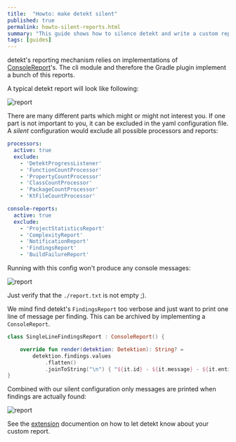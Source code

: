 ```yaml
---
title:  "Howto: make detekt silent"
published: true
permalink: howto-silent-reports.html
summary: "This guide shows how to silence detekt and write a custom report format."
tags: [guides]
---
```


detekt's reporting mechanism relies on implementations of [ConsoleReport](https://arturbosch.github.io/detekt/pages/kdoc/detekt-api/io.gitlab.arturbosch.detekt.api/-console-report/index.html)'s.
The cli module and therefore the Gradle plugin implement a bunch of this reports.

A typical detekt report will look like following:

![report](images/howto-silent-run/typical_console_report.png)

There are many different parts which might or might not interest you.
If one part is not important to you, it can be excluded in the yaml configuration file.
A _silent_ configuration would exclude all possible processors and reports:
```yaml
processors:
  active: true
  exclude:
    - 'DetektProgressListener'
    - 'FunctionCountProcessor'
    - 'PropertyCountProcessor'
    - 'ClassCountProcessor'
    - 'PackageCountProcessor'
    - 'KtFileCountProcessor'

console-reports:
  active: true
  exclude:
    - 'ProjectStatisticsReport'
    - 'ComplexityReport'
    - 'NotificationReport'
    - 'FindingsReport'
    - 'BuildFailureReport'
```  

Running with this config won't produce any console messages: 

![report](images/howto-silent-run/silent_run.png)

Just verify that the `./report.txt` is not empty ;).

We mind find detekt's `FindingsReport` too verbose and just want to print one line of message per finding.
This can be archived by implementing a `ConsoleReport`.

```kotlin
class SingleLineFindingsReport : ConsoleReport() {

    override fun render(detektion: Detektion): String? =
        detektion.findings.values
            .flatten()
            .joinToString("\n") { "${it.id} - ${it.message} - ${it.entity.location.file}" }
}
```

Combined with our silent configuration only messages are printed when findings are actually found:

![report](images/howto-silent-run/compact_report.png)

See the [extension](https://arturbosch.github.io/detekt/extensions.html) documention on how to let detekt know about your custom report.
